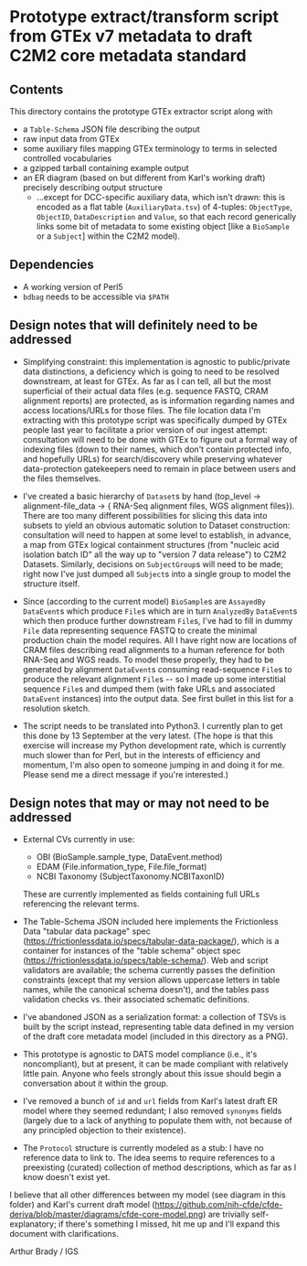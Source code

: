 # Prototype extract/transform script from GTEx v7 metadata to draft C2M2 core metadata standard

## Contents

This directory contains the prototype GTEx extractor script along with
- a `Table-Schema` JSON file describing the output
- raw input data from GTEx
- some auxiliary files mapping GTEx terminology to terms in selected controlled vocabularies
- a gzipped tarball containing example output
- an ER diagram (based on but different from Karl's working draft) precisely describing output structure
  - ...except for DCC-specific auxiliary data, which isn't drawn: this is encoded as a flat table (`AuxiliaryData.tsv`) of 4-tuples: `ObjectType`, `ObjectID`, `DataDescription` and `Value`, so that each record generically links some bit of metadata to some existing object \[like a `BioSample` or a `Subject`\] within the C2M2 model).

## Dependencies

- A working version of Perl5
- `bdbag` needs to be accessible via `$PATH`

## Design notes that will definitely need to be addressed

- Simplifying constraint: this implementation is agnostic to public/private data distinctions, a deficiency which is going to need to be resolved downstream, at least for GTEx. As far as I can tell, all but the most superficial of their actual data files (e.g. sequence FASTQ, CRAM alignment reports) are protected, as is information regarding names and access locations/URLs for those files. The file location data I'm extracting with this prototype script was specifically dumped by GTEx people last year to facilitate a prior version of our ingest attempt: consultation will need to be done with GTEx to figure out a formal way of indexing files (down to their names, which don't contain protected info, and hopefully URLs) for search/discovery while preserving whatever data-protection gatekeepers need to remain in place between users and the files themselves.

- I've created a basic hierarchy of `Dataset`s by hand (top_level -> alignment-file_data -> { RNA-Seq alignment files, WGS alignment files}). There are too many different possibilities for slicing this data into subsets to yield an obvious automatic solution to Dataset construction: consultation will need to happen at some level to establish, in advance, a map from GTEx logical containment structures (from "nucleic acid isolation batch ID" all the way up to "version 7 data release") to C2M2 Datasets. Similarly, decisions on `SubjectGroup`s will need to be made; right now I've just dumped all `Subject`s into a single group to model the structure itself.

- Since (according to the current model) `BioSample`s are `AssayedBy` `DataEvent`s which produce `File`s which are in turn `AnalyzedBy` `DataEvent`s which then produce further downstream `File`s, I've had to fill in dummy `File` data representing sequence FASTQ to create the minimal production chain the model requires. All I have right now are locations of CRAM files describing read alignments to a human reference for both RNA-Seq and WGS reads. To model these properly, they had to be generated by alignment `DataEvent`s consuming read-sequence `File`s to produce the relevant alignment `File`s -- so I made up some interstitial sequence `File`s and dumped them (with fake URLs and associated `DataEvent` instances) into the output data. See first bullet in this list for a resolution sketch.

- The script needs to be translated into Python3. I currently plan to get this done by 13 September at the very latest. (The hope is that this exercise will increase my Python development rate, which is currently much slower than for Perl, but in the interests of efficiency and momentum, I'm also open to someone jumping in and doing it for me. Please send me a direct message if you're interested.)

## Design notes that may or may not need to be addressed

- External CVs currently in use:
  - OBI (BioSample.sample_type, DataEvent.method)
  - EDAM (File.information_type, File.file_format)
  - NCBI Taxonomy (SubjectTaxonomy.NCBITaxonID)
  
  These are currently implemented as fields containing full URLs referencing the relevant terms.

- The Table-Schema JSON included here implements the Frictionless Data "tabular data package" spec (https://frictionlessdata.io/specs/tabular-data-package/), which is a container for instances of the "table schema" object spec (https://frictionlessdata.io/specs/table-schema/). Web and script validators are available; the schema currently passes the definition constraints (except that my version allows uppercase letters in table names, while the canonical schema doesn't), and the tables pass validation checks vs. their associated schematic definitions.

- I've abandoned JSON as a serialization format: a collection of TSVs is built by the script instead, representing table data defined in my version of the draft core metadata model (included in this directory as a PNG).

- This prototype is agnostic to DATS model compliance (i.e., it's noncompliant), but at present, it can be made compliant with relatively little pain. Anyone who feels strongly about this issue should begin a conversation about it within the group.

- I've removed a bunch of `id` and `url` fields from Karl's latest draft ER model where they seemed redundant; I also removed `synonyms` fields (largely due to a lack of anything to populate them with, not because of any principled objection to their existence).

- The `Protocol` structure is currently modeled as a stub: I have no reference data to link to. The idea seems to require references to a preexisting (curated) collection of method descriptions, which as far as I know doesn't exist yet.

I believe that all other differences between my model (see diagram in this folder) and Karl's current draft model (https://github.com/nih-cfde/cfde-deriva/blob/master/diagrams/cfde-core-model.png) are trivially self-explanatory; if there's something I missed, hit me up and I'll expand this document with clarifications.

Arthur Brady / IGS
